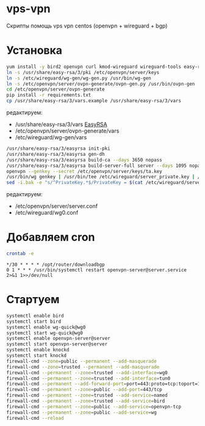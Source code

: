 # vps-vpn
Скрипты помощь vps vpn centos (openvpn + wireguard + bgp)

# Установка
```bash
yum install -y bird2 openvpn curl kmod-wireguard wireguard-tools easy-rsa dnsmasq wget knock-server
ln -s /usr/share/easy-rsa/3/pki /etc/openvpn/server/keys
ln -s /etc/wireguard/wg-gen/wg-gen.py /usr/bin/wg-gen
ln -s /etc/openvpn/server/ovpn-generate/ovpn-gen.py /usr/bin/ovpn-gen
cd /etc/openvpn/server/ovpn-generate
pip install -r requirements.txt
cp /usr/share/easy-rsa/3/vars.example /usr/share/easy-rsa/3/vars
```
редактируем:
 - /usr/share/easy-rsa/3/vars [EasyRSA](https://community.openvpn.net/openvpn/wiki/EasyRSA3-OpenVPN-Howto)
 - /etc/openvpn/server/ovpn-generate/vars
 - /etc/wireguard/wg-gen/vars
```bash
/usr/share/easy-rsa/3/easyrsa init-pki
/usr/share/easy-rsa/3/easyrsa gen-dh
/usr/share/easy-rsa/3/easyrsa build-ca --days 3650 nopass
/usr/share/easy-rsa/3/easyrsa build-server-full server --days 1095 nopass
openvpn --genkey --secret /etc/openvpn/server/keys/ta.key
/usr/bin/wg genkey | /usr/bin/tee /etc/wireguard/server_private.key | /usr/bin/wg pubkey | /usr/bin/tee /etc/wireguard/server_public.key
sed -i.bak -e "s/^PrivateKey.*$/PrivateKey = $(cat /etc/wireguard/server_private.key)/g" /etc/wireguard/wg0.conf
```
редактируем:
 - /etc/openvpn/server/server.conf
 - /etc/wireguard/wg0.conf

# Добавляем cron
```bash
crontab -e
```
```
*/30 * * * * /opt/router/downloadbgp
0 1 * * * /usr/bin/systemctl restart openvpn-server@server.service 2>&1 1>>/dev/null
```

# Стартуем
```bash
systemctl enable bird
systemctl start bird
systemctl enable wg-quick@wg0
systemctl start wg-quick@wg0
systemctl enable openvpn-server@server
systemctl start openvpn-server@server
systemctl enable knockd
systemctl start knockd
firewall-cmd --zone=public --permanent --add-masquerade
firewall-cmd --zone=trusted --permanent --add-masquerade
firewall-cmd --permanent --zone=trusted --add-interface=wg0
firewall-cmd --permanent --zone=trusted --add-interface=tun0
firewall-cmd --permanent --add-forward-port=port=443:proto=tcp:toport=1194
firewall-cmd --permanent --zone=public --add-port=443/tcp
firewall-cmd --permanent --zone=trusted --add-service=named
firewall-cmd --permanent --zone=trusted --add-service=bird
firewall-cmd --permanent --zone=public --add-service=openvpn-tcp
firewall-cmd --permanent --zone=public --add-service=wg
firewall-cmd --reload
```